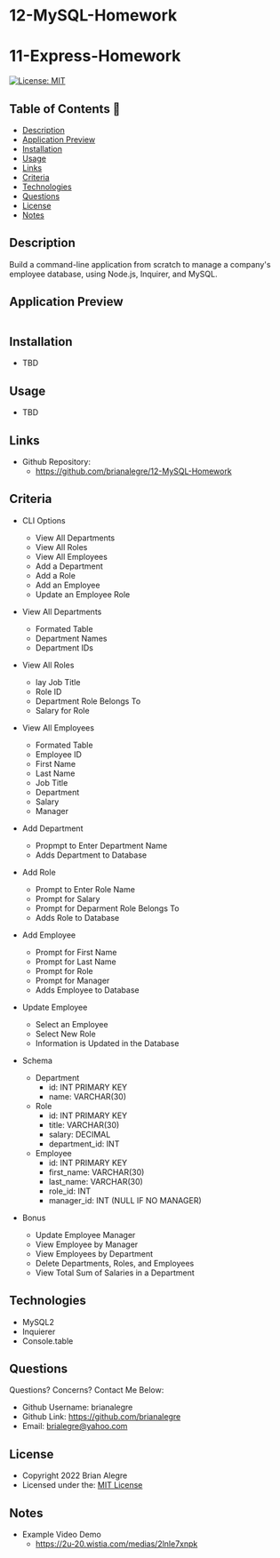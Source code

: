 # 12-MySQL-Homework


# 11-Express-Homework
[![License: MIT](https://img.shields.io/badge/License-MIT-yellow.svg)](https://opensource.org/licenses/MIT)


## Table of Contents 📑
- [Description](#description)
- [Application Preview](#application-preview)
- [Installation](#installation)
- [Usage](#usage)
- [Links](#links)
- [Criteria](#criteria)
- [Technologies](#technologies)
- [Questions](#questions)
- [License](#license)
- [Notes](#notes)


## Description
Build a command-line application from scratch to manage a company's employee database, using Node.js, Inquirer, and MySQL.

## Application Preview
<p align="center">
    <img alt="" src="">
</p>

## Installation
- TBD

## Usage
- TBD

## Links
-   Github Repository:
    - https://github.com/brianalegre/12-MySQL-Homework

## Criteria
- CLI Options
    - View All Departments
    - View All Roles
    - View All Employees
    - Add a Department
    - Add a Role
    - Add an Employee
    - Update an Employee Role
- View All Departments
    - Formated Table
    - Department Names
    - Department IDs
- View All Roles
    - lay Job Title
    - Role ID
    - Department Role Belongs To
    - Salary for Role
- View All Employees
    - Formated Table
    - Employee ID
    - First Name
    - Last Name
    - Job Title
    - Department
    - Salary
    - Manager
- Add Department
    - Propmpt to Enter Department Name
    - Adds Department to Database
- Add Role
    - Prompt to Enter Role Name
    - Prompt for Salary
    - Prompt for Deparment Role Belongs To
    - Adds Role to Database
- Add Employee
    - Prompt for First Name
    - Prompt for Last Name
    - Prompt for Role
    - Prompt for Manager
    - Adds Employee to Database
- Update Employee
    - Select an Employee
    - Select New Role
    - Information is Updated in the Database

- Schema
    - Department
        - id: INT PRIMARY KEY
        - name: VARCHAR(30)
    - Role
        - id: INT PRIMARY KEY
        - title: VARCHAR(30)
        - salary: DECIMAL
        - department_id: INT
    - Employee
        - id: INT PRIMARY KEY
        - first_name: VARCHAR(30)
        - last_name: VARCHAR(30)
        - role_id: INT
        - manager_id: INT (NULL IF NO MANAGER)

- Bonus
    - Update Employee Manager
    - View Employee by Manager
    - View Employees by Department
    - Delete Departments, Roles, and Employees
    - View Total Sum of Salaries in a Department

## Technologies
- MySQL2
- Inquierer
- Console.table

## Questions
Questions? Concerns?  Contact Me Below:
- Github Username: brianalegre
- Github Link: https://github.com/brianalegre 
- Email: brialegre@yahoo.com

## License
- Copyright 2022 Brian Alegre
- Licensed under the: [MIT License](https://opensource.org/licenses/MIT) 

## Notes
- Example Video Demo
    - https://2u-20.wistia.com/medias/2lnle7xnpk

